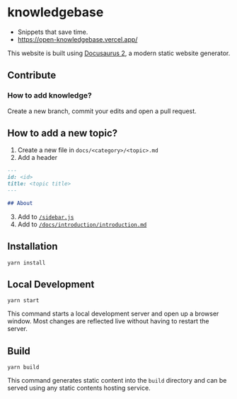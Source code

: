 # knowledgebase

- Snippets that save time.
- https://open-knowledgebase.vercel.app/

This website is built using [Docusaurus 2](https://v2.docusaurus.io/), a modern static website generator.

## Contribute

### How to add knowledge?
Create a new branch, commit your edits and open a pull request.

## How to add a new topic?
1. Create a new file in `docs/<category>/<topic>.md`
2. Add a header
```md
---
id: <id>
title: <topic title>
---

## About
```
3. Add to [`/sidebar.js`](https://github.com/ndrsllwngr/knowledgebase/blob/main/sidebars.js)
4. Add to [`/docs/introduction/introduction.md`](https://github.com/ndrsllwngr/knowledgebase/blob/main/docs/introduction/introduction.md)

## Installation

```console
yarn install
```

## Local Development

```console
yarn start
```

This command starts a local development server and open up a browser window. Most changes are reflected live without having to restart the server.

## Build

```console
yarn build
```

This command generates static content into the `build` directory and can be served using any static contents hosting service.
